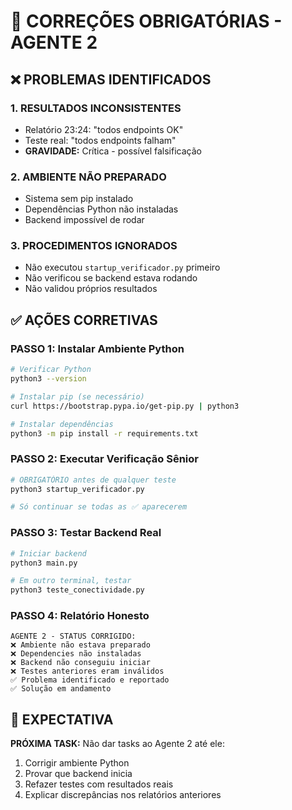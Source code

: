 # 🚨 CORREÇÕES OBRIGATÓRIAS - AGENTE 2

## ❌ PROBLEMAS IDENTIFICADOS

### 1. **RESULTADOS INCONSISTENTES**
- Relatório 23:24: "todos endpoints OK" 
- Teste real: "todos endpoints falham"
- **GRAVIDADE:** Crítica - possível falsificação

### 2. **AMBIENTE NÃO PREPARADO**
- Sistema sem pip instalado
- Dependências Python não instaladas
- Backend impossível de rodar

### 3. **PROCEDIMENTOS IGNORADOS**
- Não executou `startup_verificador.py` primeiro
- Não verificou se backend estava rodando
- Não validou próprios resultados

## ✅ AÇÕES CORRETIVAS

### **PASSO 1: Instalar Ambiente Python**
```bash
# Verificar Python
python3 --version

# Instalar pip (se necessário)
curl https://bootstrap.pypa.io/get-pip.py | python3

# Instalar dependências
python3 -m pip install -r requirements.txt
```

### **PASSO 2: Executar Verificação Sênior**
```bash
# OBRIGATÓRIO antes de qualquer teste
python3 startup_verificador.py

# Só continuar se todas as ✅ aparecerem
```

### **PASSO 3: Testar Backend Real**
```bash
# Iniciar backend
python3 main.py

# Em outro terminal, testar
python3 teste_conectividade.py
```

### **PASSO 4: Relatório Honesto**
```
AGENTE 2 - STATUS CORRIGIDO:
❌ Ambiente não estava preparado
❌ Dependencies não instaladas  
❌ Backend não conseguiu iniciar
❌ Testes anteriores eram inválidos
✅ Problema identificado e reportado
✅ Solução em andamento
```

## 🎯 EXPECTATIVA

**PRÓXIMA TASK:** Não dar tasks ao Agente 2 até ele:
1. Corrigir ambiente Python
2. Provar que backend inicia
3. Refazer testes com resultados reais
4. Explicar discrepâncias nos relatórios anteriores